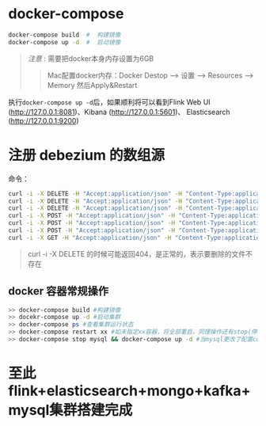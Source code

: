# docker-compose

```bash
docker-compose build  #  构建镜像
docker-compose up -d  #  启动镜像
```
> *注意* : 需要把docker本身内存设置为6GB
>> Mac配置docker内存：Docker Destop --> 设置 --> Resources --> Memory 然后Apply&Restart

执行```docker-compose up -d```后，如果顺利将可以看到Flink Web UI (http://127.0.0.1:8081)、Kibana (http://127.0.0.1:5601)、 Elasticsearch (http://127.0.0.1:9200)


# 注册 debezium 的数组源
命令：
```bash
curl -i -X DELETE -H "Accept:application/json" -H "Content-Type:application/json" http://localhost:8083/connectors/mysql-source-ec
curl -i -X DELETE -H "Accept:application/json" -H "Content-Type:application/json" http://localhost:8083/connectors/mysql-source-crm
curl -i -X DELETE -H "Accept:application/json" -H "Content-Type:application/json" http://localhost:8083/connectors/mongodb-source-crawler
curl -i -X POST -H "Accept:application/json" -H "Content-Type:application/json" http://localhost:8083/connectors/ -d @register-ec.json
curl -i -X POST -H "Accept:application/json" -H "Content-Type:application/json" http://localhost:8083/connectors/ -d @register-crm.json
curl -i -X POST -H "Accept:application/json" -H "Content-Type:application/json" http://localhost:8083/connectors/ -d @register-crawler-mongodb.json
curl -i -X GET -H "Accept:application/json" -H "Content-Type:application/json" http://localhost:8083/connectors
```
>curl -i -X DELETE 的时候可能返回404，是正常的，表示要删除的文件不存在

## docker 容器常规操作
```bash
>> docker-compose build #构建镜像
>> docekr-compose up -d #启动集群
>> docker-compose ps #查看集群运行状态
>> docker-compose restart xx #如未指定xx容器，将全部重启，同理操作还有stop(停止)、start(启动)
>> docker-compose stop mysql && docker-compose up -d #当mysql更改了配置compose.yaml配置文件后，重新启动
```

# 至此flink+elasticsearch+mongo+kafka+mysql集群搭建完成


